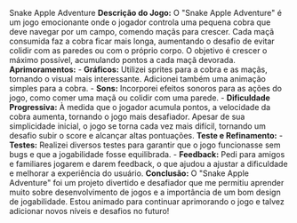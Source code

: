 Snake Apple Adventure **Descrição do Jogo:** O "Snake Apple Adventure" é um jogo emocionante onde o jogador controla uma pequena cobra que deve navegar por um campo, comendo maçãs para crescer. Cada maçã consumida faz a cobra ficar mais longa, aumentando o desafio de evitar colidir com as paredes ou com o próprio corpo. O objetivo é crescer o máximo possível, acumulando pontos a cada maçã devorada. **Aprimoramentos:** - **Gráficos:** Utilizei sprites para a cobra e as maçãs, tornando o visual mais interessante. Adicionei também uma animação simples para a cobra. - **Sons:** Incorporei efeitos sonoros para as ações do jogo, como comer uma maçã ou colidir com uma parede. - **Dificuldade Progressiva:** À medida que o jogador acumula pontos, a velocidade da cobra aumenta, tornando o jogo mais desafiador. Apesar de sua simplicidade inicial, o jogo se torna cada vez mais difícil, tornando um desafio subir o score e alcançar altas pontuações. **Teste e Refinamento:** - **Testes:** Realizei diversos testes para garantir que o jogo funcionasse sem bugs e que a jogabilidade fosse equilibrada. - **Feedback:** Pedi para amigos e familiares jogarem e darem feedback, o que ajudou a ajustar a dificuldade e melhorar a experiência do usuário. **Conclusão:** O "Snake Apple Adventure" foi um projeto divertido e desafiador que me permitiu aprender muito sobre desenvolvimento de jogos e a importância de um bom design de jogabilidade. Estou animado para continuar aprimorando o jogo e talvez adicionar novos níveis e desafios no futuro! 
